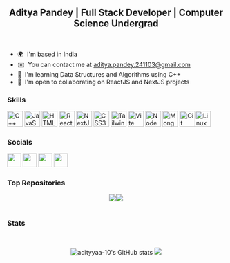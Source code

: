 <h2 align="center">  Aditya Pandey | Full Stack Developer | Computer Science Undergrad </h2>


<br/>

* 🌍  I'm based in India
* ✉️  You can contact me at [aditya.pandey.241103@gmail.com](mailto:aditya.pandey.241103@gmail.com)
* 🧠  I'm learning Data Structures and Algorithms using C++
* 🤝  I'm open to collaborating on ReactJS and NextJS projects


### Skills

<p align="left">
<a href="https://docs.microsoft.com/en-us/cpp/?view=msvc-170" target="_blank" rel="noreferrer"><img src="https://raw.githubusercontent.com/danielcranney/readme-generator/main/public/icons/skills/cplusplus-colored.svg" width="36" height="36" alt="C++" /></a>
<a href="https://developer.mozilla.org/en-US/docs/Web/JavaScript" target="_blank" rel="noreferrer"><img src="https://raw.githubusercontent.com/danielcranney/readme-generator/main/public/icons/skills/javascript-colored.svg" width="36" height="36" alt="JavaScript" /></a>
<a href="https://developer.mozilla.org/en-US/docs/Glossary/HTML5" target="_blank" rel="noreferrer"><img src="https://raw.githubusercontent.com/danielcranney/readme-generator/main/public/icons/skills/html5-colored.svg" width="36" height="36" alt="HTML5" /></a>
<a href="https://reactjs.org/" target="_blank" rel="noreferrer"><img src="https://raw.githubusercontent.com/danielcranney/readme-generator/main/public/icons/skills/react-colored.svg" width="36" height="36" alt="React" /></a>
<a href="https://nextjs.org/docs" target="_blank" rel="noreferrer"><img src="https://raw.githubusercontent.com/danielcranney/readme-generator/main/public/icons/skills/nextjs-colored.svg" width="36" height="36" alt="NextJs" /></a>
<a href="https://www.w3.org/TR/CSS/#css" target="_blank" rel="noreferrer"><img src="https://raw.githubusercontent.com/danielcranney/readme-generator/main/public/icons/skills/css3-colored.svg" width="36" height="36" alt="CSS3" /></a>
<a href="https://tailwindcss.com/" target="_blank" rel="noreferrer"><img src="https://raw.githubusercontent.com/danielcranney/readme-generator/main/public/icons/skills/tailwindcss-colored.svg" width="36" height="36" alt="TailwindCSS" /></a>
<a href="https://vitejs.dev/" target="_blank" rel="noreferrer"><img src="https://raw.githubusercontent.com/danielcranney/readme-generator/main/public/icons/skills/vite-colored.svg" width="36" height="36" alt="Vite" /></a>
<a href="https://nodejs.org/en/" target="_blank" rel="noreferrer"><img src="https://raw.githubusercontent.com/danielcranney/readme-generator/main/public/icons/skills/nodejs-colored.svg" width="36" height="36" alt="NodeJS" /></a>
<a href="https://www.mongodb.com/" target="_blank" rel="noreferrer"><img src="https://raw.githubusercontent.com/danielcranney/readme-generator/main/public/icons/skills/mongodb-colored.svg" width="36" height="36" alt="MongoDB" /></a>
<a href="https://git-scm.com/" target="_blank" rel="noreferrer"><img src="https://raw.githubusercontent.com/danielcranney/readme-generator/main/public/icons/skills/git-colored.svg" width="36" height="36" alt="Git" /></a><a href="https://www.linux.org" target="_blank" rel="noreferrer"><img src="https://raw.githubusercontent.com/danielcranney/readme-generator/main/public/icons/skills/linux-colored.svg" width="36" height="36" alt="Linux" /></a>
</p>

### Socials

<p><a href="https://www.linkedin.com/in/adityyaa10" target="_blank" rel="noreferrer"><img src="https://raw.githubusercontent.com/danielcranney/readme-generator/main/public/icons/socials/linkedin.svg" width="32" height="32" /></a> <a href="https://www.stackoverflow.com/users/19778067" target="_blank" rel="noreferrer"><img src="https://raw.githubusercontent.com/danielcranney/readme-generator/main/public/icons/socials/stackoverflow.svg" width="32" height="32" /></a> <a href="https://www.twitter.com/adityyaa_10" target="_blank" rel="noreferrer"><img src="https://raw.githubusercontent.com/danielcranney/readme-generator/main/public/icons/socials/twitter.svg" width="32" height="32" /></a> <a href="https://discord.com/users/adityyaa10" target="_blank" rel="noreferrer"><img src="https://raw.githubusercontent.com/danielcranney/readme-generator/main/public/icons/socials/discord.svg" width="32" height="32" /></a></p>



### Top Repositories

<div width="100%" align="center"><a width="320px" href="https://github.com/adityyaa-10/monthly-wrap" align="left"><img align="center" src="https://github-readme-stats.vercel.app/api/pin/?username=adityyaa-10&repo=monthly-wrap&title_color=ef4444&text_color=ffffff&icon_color=ef4444&bg_color=0d1117&hide_border=true&locale=en" /></a><a width="320px" href="https://github.com/adityyaa-10/modern-bank-app" align="right"><img align="center" src="https://github-readme-stats.vercel.app/api/pin/?username=adityyaa-10&repo=modern-bank-app&title_color=ef4444&text_color=ffffff&icon_color=ef4444&bg_color=0d1117&hide_border=true&locale=en" /></a></div><br/>


</p> 

### Stats

</br>

<p align="center">
<a width="320px"><img src="https://github-readme-stats.vercel.app/api?username=adityyaa-10&show_icons=true&hide=&count_private=true&title_color=ef4444&text_color=ffffff&icon_color=ef4444&bg_color=0d1117&hide_border=true&show_icons=true" alt="adityyaa-10's GitHub stats" /></div>
<a width="320px""><img src="https://github-readme-streak-stats.herokuapp.com/?user=adityyaa-10&stroke=ffffff&background=0d1117&ring=ef4444&fire=ef4444&currStreakNum=ffffff&currStreakLabel=ef4444&sideNums=ffffff&sideLabels=ffffff&dates=ffffff&hide_border=true" /></div>
</p>
